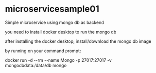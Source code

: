 # microservicesample01
Simple microservice using mongo db as backend

you need to install docker desktop to run the mongo db

after installing the docker desktop, install/download the mongo db image

by running on your command prompt:

docker run -d --rm --name Mongo -p 27017:27017 -v mongodbdata:/data/db mongo
